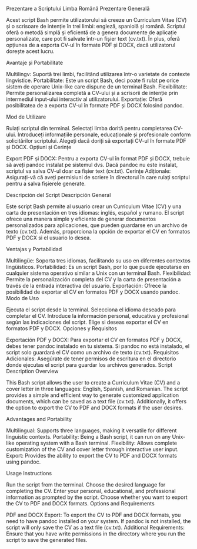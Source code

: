 Prezentare a Scriptului
Limba Română
Prezentare Generală

Acest script Bash permite utilizatorului să creeze un Curriculum Vitae (CV) și o scrisoare de intenție în trei limbi: engleză, spaniolă și română. Scriptul oferă o metodă simplă și eficientă de a genera documente de aplicație personalizate, care pot fi salvate într-un fișier text (cv.txt). În plus, oferă opțiunea de a exporta CV-ul în formate PDF și DOCX, dacă utilizatorul dorește acest lucru.

Avantaje și Portabilitate

Multilingv: Suportă trei limbi, facilitând utilizarea într-o varietate de contexte lingvistice.
Portabilitate: Este un script Bash, deci poate fi rulat pe orice sistem de operare Unix-like care dispune de un terminal Bash.
Flexibilitate: Permite personalizarea completă a CV-ului și a scrisorii de intenție prin intermediul input-ului interactiv al utilizatorului.
Exportație: Oferă posibilitatea de a exporta CV-ul în formate PDF și DOCX folosind pandoc.

Mod de Utilizare

Rulați scriptul din terminal.
Selectați limba dorită pentru completarea CV-ului.
Introduceți informațiile personale, educaționale și profesionale conform solicitărilor scriptului.
Alegeți dacă doriți să exportați CV-ul în formate PDF și DOCX.
Opțiuni și Cerințe

Export PDF și DOCX: Pentru a exporta CV-ul în format PDF și DOCX, trebuie să aveți pandoc instalat pe sistemul dvs. Dacă pandoc nu este instalat, scriptul va salva CV-ul doar ca fișier text (cv.txt).
Cerințe Adiționale: Asigurați-vă că aveți permisiuni de scriere în directorul în care rulați scriptul pentru a salva fișierele generate.

Descripción del Script
Descripción General

Este script Bash permite al usuario crear un Curriculum Vitae (CV) y una carta de presentación en tres idiomas: inglés, español y rumano. El script ofrece una manera simple y eficiente de generar documentos personalizados para aplicaciones, que pueden guardarse en un archivo de texto (cv.txt). Además, proporciona la opción de exportar el CV en formatos PDF y DOCX si el usuario lo desea.

Ventajas y Portabilidad

Multilingüe: Soporta tres idiomas, facilitando su uso en diferentes contextos lingüísticos.
Portabilidad: Es un script Bash, por lo que puede ejecutarse en cualquier sistema operativo similar a Unix con un terminal Bash.
Flexibilidad: Permite la personalización completa del CV y la carta de presentación a través de la entrada interactiva del usuario.
Exportación: Ofrece la posibilidad de exportar el CV en formatos PDF y DOCX usando pandoc.
Modo de Uso

Ejecuta el script desde la terminal.
Selecciona el idioma deseado para completar el CV.
Introduce la información personal, educativa y profesional según las indicaciones del script.
Elige si deseas exportar el CV en formatos PDF y DOCX.
Opciones y Requisitos

Exportación PDF y DOCX: Para exportar el CV en formatos PDF y DOCX, debes tener pandoc instalado en tu sistema. Si pandoc no está instalado, el script solo guardará el CV como un archivo de texto (cv.txt).
Requisitos Adicionales: Asegúrate de tener permisos de escritura en el directorio donde ejecutas el script para guardar los archivos generados.
Script Description
Overview

This Bash script allows the user to create a Curriculum Vitae (CV) and a cover letter in three languages: English, Spanish, and Romanian. The script provides a simple and efficient way to generate customized application documents, which can be saved as a text file (cv.txt). Additionally, it offers the option to export the CV to PDF and DOCX formats if the user desires.

Advantages and Portability

Multilingual: Supports three languages, making it versatile for different linguistic contexts.
Portability: Being a Bash script, it can run on any Unix-like operating system with a Bash terminal.
Flexibility: Allows complete customization of the CV and cover letter through interactive user input.
Export: Provides the ability to export the CV to PDF and DOCX formats using pandoc.

Usage Instructions

Run the script from the terminal.
Choose the desired language for completing the CV.
Enter your personal, educational, and professional information as prompted by the script.
Choose whether you want to export the CV to PDF and DOCX formats.
Options and Requirements

PDF and DOCX Export: To export the CV to PDF and DOCX formats, you need to have pandoc installed on your system. If pandoc is not installed, the script will only save the CV as a text file (cv.txt).
Additional Requirements: Ensure that you have write permissions in the directory where you run the script to save the generated files.

